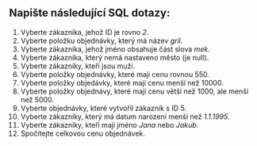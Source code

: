 Napište následující SQL dotazy:
--

1. Vyberte zákazníka, jehož ID je rovno *2*.
2. Vyberte položku objednávky, který má název *gril*.
3. Vyberte zákazníka, jehož jméno obsahuje část slova *mek*.
4. Vyberte zákazníka, který nemá nastaveno město (je null).
5. Vyberte zákazníky, kteří jsou muži.
6. Vyberte položky objednávky, které mají cenu rovnou 550.
7. Vyberte položky objedávky, které mají cenu menší než 10000.
8. Vyberte položky objednávy, které mají cenu větší než 1000, ale menší než 5000.
9. Vyberte objednávky, které vytvořil zákazník s ID 5.
10. Vyberte zákazníky, který má datum narození menší než *1.1.1995*.
11. Vyberte zákazníky, kteří mají jméno *Jana* nebo *Jakub*.
12. Spočítejte celkovou cenu objednávek.